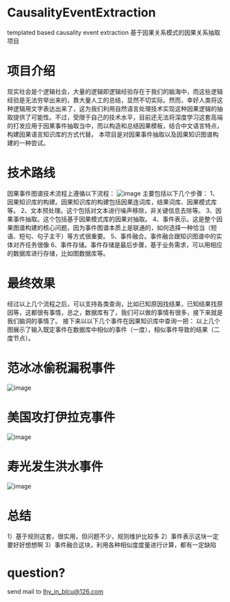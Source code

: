 # CausalityEventExtraction
templated based causality event extraction
基于因果关系模式的因果关系抽取项目

# 项目介绍
现实社会是个逻辑社会，大量的逻辑即逻辑经验存在于我们的脑海中，而这些逻辑经验是无法穷举出来的，靠大量人工的总结，显然不切实际。然而，幸好人类将这种逻辑用文字表达出来了，这为我们利用自然语言处理技术实现这种因果逻辑的抽取提供了可能性。不过，受限于自己的技术水平，目前还无法将深度学习这套高端的打发应用于因果事件抽取当中，而以构造和总结因果模板，结合中文语言特点，构建因果语言知识库的方式代替。
本项目是对因果事件抽取以及因果知识图谱构建的一种尝试。

# 技术路线
因果事件图谱技术流程上遵循以下流程：
![image](https://github.com/liuhuanyong/CausalityEventGraph/blob/master/image/schema.png)
主要包括以下几个步骤：
1、因果知识库的构建。因果知识库的构建包括因果连词库，结果词库、因果模式库等。
2、文本预处理。这个包括对文本进行噪声移除，非关键信息去除等。
3、因果事件抽取。这个包括基于因果模式库的因果对抽取。
4、事件表示。这是整个因果图谱构建的核心问题，因为事件图谱本质上是联通的，如何选择一种恰当（短语、短句、句子主干）等方式很重要。
5、事件融合。事件融合跟知识图谱中的实体对齐任务很像
6、事件存储。事件存储是最后步骤，基于业务需求，可以用相应的数据库进行存储，比如图数据库等。

# 最终效果
经过以上几个流程之后，可以支持各类查询，比如已知原因找结果，已知结果找原因等，这都很有事情，总之，数据库有了，我们可以做的事情有很多，接下来就是我们脑洞的事情了。
接下来以以下几个事件在因果知识库中查询一把：
以上几个图展示了输入既定事件在数据库中相似的事件（一度），相似事件导致的结果（二度节点）。
# 范冰冰偷税漏税事件
![image](https://github.com/liuhuanyong/CausalityEventGraph/blob/master/image/fangbingbing.png)

# 美国攻打伊拉克事件
![image](https://github.com/liuhuanyong/CausalityEventGraph/blob/master/image/gongda.png)

# 寿光发生洪水事件
![image](https://github.com/liuhuanyong/CausalityEventGraph/blob/master/image/shouguang.png)

# 总结
1）基于规则这套，很实用，但问题不少，规则维护比较多
2）事件表示这块一定要好好想想啊
3）事件融合这块，利用各种相似度度量进行计算，都有一定缺陷

# question?
send mail to lhy_in_blcu@126.com